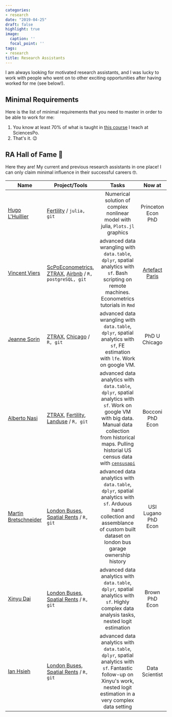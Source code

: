 ```yaml
---
categories:
- research
date: "2019-04-25"
draft: false
highlight: true
image:
  caption: ''
  focal_point: ''
tags:
- research
title: Research Assistants
---
```

I am always looking for motivated research assistants, and I was lucky to work with people who went on to other exciting opportunities after having worked for me (see below!). 

## Minimal Requirements

Here is the list of minimal requirements that you need to master in order to be able to work for me: 

1. You know at least 70% of what is taught in [this course](/teaching/introprogramming) I teach at SciencesPo.
2. That's it. 😉




## RA Hall of Fame 🎉

Here they are! My current and previous research assistants in one place! I can only claim minimal influence in their successful careers 🤓. 


 Name  |  Project/Tools  |  Tasks  | Now at
--------|---------|:----------:| :---:
[Hugo L'Huillier](https://hugolhuillier.github.io) | [Fertility](/project/fertility) /  `julia, git` | Numerical solution of complex nonlinear model with julia, `Plots.jl` graphics | Princeton Econ PhD
[Vincent Viers](https://vviers.github.io/) | [ScPoEconometrics](/teaching/scpoeconometrics), [ZTRAX](/project/ZTRAX), [Airbnb](/project/Airbnb) / `R, postgreSQL, git` | advanced data wrangling with `data.table`, `dplyr`, spatial analytics with `sf`. Bash scripting on remote machines. Econometrics tutorials in `Rmd` | [Artefact Paris](https://artefact.com/fr-fr/)
[Jeanne Sorin](https://jeannesorin.github.io) | [ZTRAX](/project/ZTRAX), [Chicago](/project/ChicagoCrime) / `R, git` | advanced data wrangling with `data.table`, `dplyr`, spatial analytics with `sf`, FE estimation with `lfe`. Work on google VM.| PhD U Chicago
[Alberto Nasi](https://twitter.com/alberto_nasi) | [ZTRAX](/project/ZTRAX), [Fertility](/project/fertility), [Landuse](/project/landuse) / `R, git`  | advanced data analytics with `data.table`, `dplyr`, spatial analytics with `sf`. Work on google VM with big data. Manual data collection from historical maps. Pulling historial US census data with [`censusapi`](https://hrecht.github.io/censusapi/) |  Bocconi PhD Econ
[Martin Bretschneider](https://www.linkedin.com/in/martin-bretschneider/?originalSubdomain=ch) | [London Buses](/publication/london-buses), [Spatial Rents](/publication/garage-locations) / `R, git`  | advanced data analytics with `data.table`, `dplyr`, spatial analytics with `sf`. Arduous hand collection and assemblance of custom built dataset on london bus garage ownership history |  USI Lugano PhD Econ
[Xinyu Dai](https://www.linkedin.com/in/xinyu-dai-a100a915b/) | [London Buses](/publication/london-buses), [Spatial Rents](/publication/garage-locations) / `R, git`  | advanced data analytics with `data.table`, `dplyr`, spatial analytics with `sf`. Highly complex data analysis tasks, nested logit estimation |  Brown PhD Econ
[Ian Hsieh](https://www.linkedin.com/in/ian-hsieh-5a98b4229/?originalSubdomain=tw) | [London Buses](/publication/london-buses), [Spatial Rents](/publication/garage-locations) / `R, git`  | advanced data analytics with `data.table`, `dplyr`, spatial analytics with `sf`. Fantastic follow-up on Xinyu's work, nested logit estimation in a very complex data setting |  Data Scientist